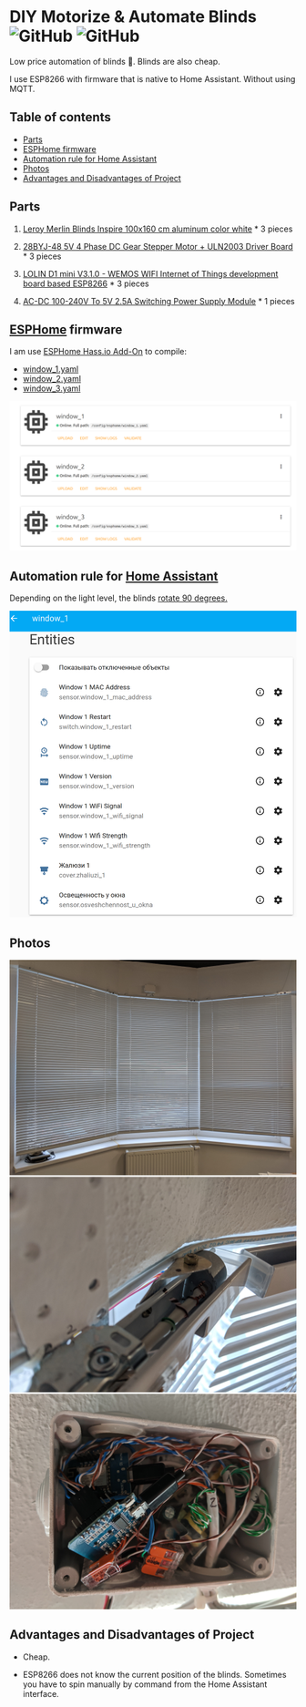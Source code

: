 # DIY Motorize & Automate Blinds ![GitHub](https://img.shields.io/github/license/empenoso/diy-cheap-automated-blinds) ![GitHub](https://img.shields.io/badge/labor%20hours-1%20day-orange)

Low price automation of blinds :electric_plug:. Blinds are also cheap.

I use ESP8266 with firmware that is native to Home Assistant. Without using MQTT.

## Table of contents
- [Parts](https://github.com/empenoso/diy-cheap-automated-blinds#parts)
- [ESPHome firmware](https://github.com/empenoso/diy-cheap-automated-blinds#esphome-firmware)
- [Automation rule for Home Assistant](https://github.com/empenoso/diy-cheap-automated-blinds#automation-rule-for-home-assistant)
- [Photos](https://github.com/empenoso/diy-cheap-automated-blinds#photos)
- [Advantages and Disadvantages of Project](https://github.com/empenoso/diy-cheap-automated-blinds#advantages-and-disadvantages-of-project)

## Parts
1. [Leroy Merlin Blinds Inspire 100x160 cm aluminum color white](https://perm.leroymerlin.ru/product/zhalyuzi-inspire-100h160-sm-alyuminiy-cvet-belyy-16262144/) * 3 pieces

2. [28BYJ-48 5V 4 Phase DC Gear Stepper Motor + ULN2003 Driver Board](https://www.aliexpress.com/item/32896006818.html) * 3 pieces

3. [LOLIN D1 mini V3.1.0 - WEMOS WIFI Internet of Things development board based ESP8266](https://www.aliexpress.com/item/32529101036.html) * 3 pieces

4. [AC-DC 100-240V To 5V 2.5A Switching Power Supply Module](https://www.aliexpress.com/item/32898716031.html) * 1 pieces

## [ESPHome](https://esphome.io/components/stepper/index.html) firmware
 
I am use [ESPHome Hass.io Add-On](https://github.com/esphome/hassio) to compile:
- [window_1.yaml](window_1.yaml)
- [window_2.yaml](window_2.yaml)
- [window_3.yaml](window_3.yaml)

![Home Assistant\ESPHome](ESPHome.png)

## Automation rule for [Home Assistant](https://www.home-assistant.io/docs/automation/)

Depending on the light level, the blinds [rotate 90 degrees.](automations.yaml)

![Home Assistant\Integrations](Home%20Assistant_integrations.png)

## Photos
![Photos](/IMG_20191026_101014.jpg)
![Photos](/IMG_20191026_101100.jpg)
![Photos](/IMG_20191026_103251.jpg)

## Advantages and Disadvantages of Project
+ Cheap.
- ESP8266 does not know the current position of the blinds. Sometimes you have to spin manually by command from the Home Assistant interface.
